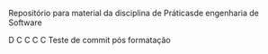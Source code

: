  Repositório para material da disciplina de Práticasde engenharia de Software

D
C
C
C
C
Teste de commit pós formatação
